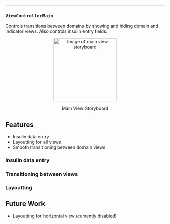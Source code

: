 ---

### `ViewControllerMain`
Controls transitions between domains by showing and hiding domain and indicator views. Also controls insulin entry fields.

<p align="center">
<img src="https://raw.githubusercontent.com/danwells96/ARISES/master/DocFiles/img/mainview.png" alt="Image of main view storyboard" width="200" />
</p>
<p align="center">
Main View Storyboard 
</p>


## Features
* Insulin data entry
* Layoutting for all views
* Smooth transitioning between domain views

### Insulin data entry

### Transitioning between views

### Layoutting

## Future Work
* Layoutting for horizontal view (currently disabled)
